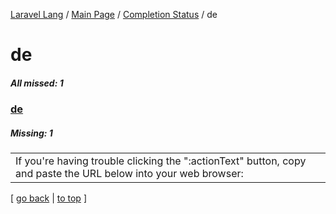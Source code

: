 [Laravel Lang](https://github.com/Laravel-Lang/lang) / [Main Page](../index.md) / [Completion Status](../status.md) / de

# de

##### All missed: 1


### [de](https://github.com/Laravel-Lang/lang/blob/master/locales/de/de.json)

##### Missing: 1

<table >
<tr><td align="left" >
If you're having trouble clicking the ":actionText" button, copy and paste the URL below
into your web browser:
</td>
</tr>

</table>


[ [go back](../status.md) | [to top](#) ]

